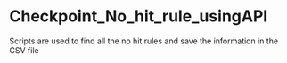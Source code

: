 # Checkpoint_No_hit_rule_usingAPI
Scripts are used to find all the no hit rules and save the information in the CSV file
